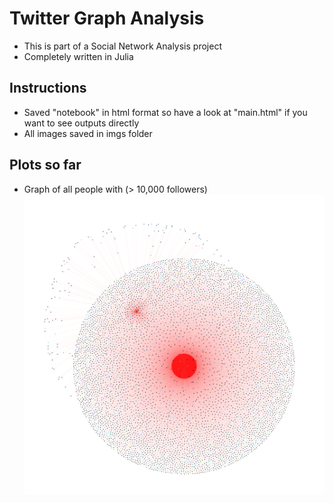 # Twitter Graph Analysis

- This is part of a Social Network Analysis project 
- Completely written in Julia

## Instructions

- Saved "notebook" in html format so have a look at "main.html" if you want to see outputs directly
- All images saved in imgs folder

## Plots so far

- Graph of all people with (> 10,000 followers)
![](images/celebri2.jpg)
